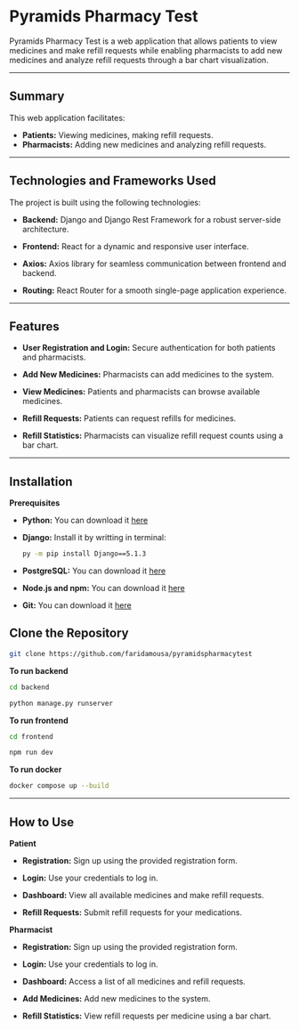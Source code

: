 # **Pyramids Pharmacy Test**
Pyramids Pharmacy Test is a web application that allows patients to view medicines and make refill requests while enabling pharmacists to add new medicines and analyze refill requests through a bar chart visualization.

---
## **Summary**
This web application facilitates:

- **Patients:** Viewing medicines, making refill requests.
- **Pharmacists:** Adding new medicines and analyzing refill requests.
---
## **Technologies and Frameworks Used**
The project is built using the following technologies:

- **Backend:** Django and Django Rest Framework for a robust server-side architecture.

- **Frontend:** React for a dynamic and responsive user interface.

- **Axios:** Axios library for seamless communication between frontend and backend.

- **Routing:** React Router for a smooth single-page application experience.


---
## **Features**
- **User Registration and Login:** Secure authentication for both patients and pharmacists.

- **Add New Medicines:** Pharmacists can add medicines to the system.

- **View Medicines:** Patients and pharmacists can browse available medicines.

- **Refill Requests:** Patients can request refills for medicines.

- **Refill Statistics:** Pharmacists can visualize refill request counts using a bar chart.


---
## **Installation**
**Prerequisites**
- **Python:** You can download it [here](https://www.python.org/downloads/)

- **Django:**
  Install it by writting in terminal:
  
  ```bash
  py -m pip install Django==5.1.3
  ```

- **PostgreSQL:** You can download it [here](https://www.postgresql.org/download/)

- **Node.js and npm:** You can download it [here](https://nodejs.org/en)

- **Git:** You can download it [here](https://git-scm.com/)


## **Clone the Repository**
```bash
git clone https://github.com/faridamousa/pyramidspharmacytest
```

**To run backend**
```bash
cd backend

python manage.py runserver
```

**To run frontend**
``` bash
cd frontend

npm run dev
```

**To run docker**
```bash
docker compose up --build
```
---

## **How to Use**
**Patient**

- **Registration:** Sign up using the provided registration form.

- **Login:** Use your credentials to log in.

- **Dashboard:** View all available medicines and make refill requests.

- **Refill Requests:** Submit refill requests for your medications.

**Pharmacist**

- **Registration:** Sign up using the provided registration form.

- **Login:** Use your credentials to log in.

- **Dashboard:** Access a list of all medicines and refill requests.

- **Add Medicines:** Add new medicines to the system.

- **Refill Statistics:** View refill requests per medicine using a bar chart.

